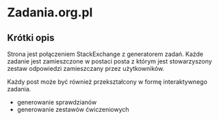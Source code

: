 # Zadania.org.pl

## Krótki opis

Strona jest połączeniem StackExchange z generatorem zadań. Każde zadanie jest zamieszczone w postaci posta z którym jest stowarzyszony zestaw odpowiedzi zamieszczany przez użytkowników.

Każdy post może być również przekształcony w formę interaktywnego zadania.

- generowanie sprawdzianów
- generowanie zestawów ćwiczeniowych